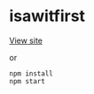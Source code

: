 # isawitfirst

[View site](https://niharikasareen.github.io/isawitfirst/)

or

```
npm install
npm start
```

